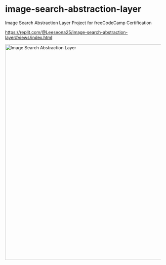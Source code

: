# image-search-abstraction-layer
Image Search Abstraction Layer Project for freeCodeCamp Certification


https://replit.com/@Leeseona25/image-search-abstraction-layer#views/index.html

<img width="700" alt="Image Search Abstraction Layer" src="https://user-images.githubusercontent.com/75622170/192147842-5367e1ee-9e40-41d1-9db8-e000c3169128.png">
